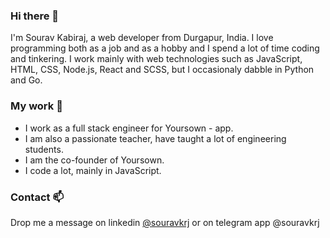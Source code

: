 ### Hi there 👋

I'm Sourav Kabiraj, a web developer from Durgapur, India. I love programming both as a job and as a hobby and I spend a lot of time coding and tinkering. I work mainly with web technologies such as JavaScript, HTML, CSS, Node.js, React and SCSS, but I occasionaly dabble in Python and Go.

### My work 🔭
- I work as a full stack engineer for Yoursown - app.
- I am also a passionate teacher, have taught a lot of engineering students.
- I am the co-founder of Yoursown.
- I code a lot, mainly in JavaScript.

### Contact 📫
Drop me a message on linkedin [@souravkrj](https://www.linkedin.com/in/souravkrj/) or on telegram app @souravkrj
